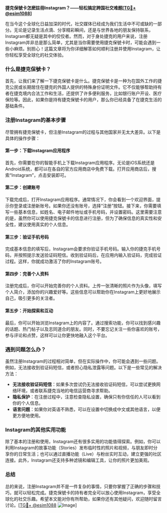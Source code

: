 **捷克保號卡怎麽註冊Instagram？——轻松搞定跨国社交难题[[TG💪+ @esim1088](https://t.me/s/esim1088)]**

在当今这个全球化日益加深的时代，社交媒体已经成为我们生活中不可或缺的一部分。无论是记录生活点滴、分享精彩瞬间，还是与世界各地的朋友保持联系，Instagram都无疑是其中的佼佼者。然而，对于身处捷克的用户来说，注册Instagram并非总是那么简单，尤其是当你需要使用捷克保號卡时，可能会遇到一些小麻烦。别担心！这篇文章将为你详细解答如何顺利注册并使用Instagram，让你轻松享受全球化的社交体验。

### 什么是捷克保號卡？

首先，让我们来了解一下捷克保號卡是什么。捷克保號卡是一种为在国外工作的捷克公民或长期居住在捷克的外国人提供的特殊身份证明文件。它不仅能够帮助持有者在捷克境内合法工作和生活，还提供了许多便利服务，比如银行账户开设、医疗保险等。因此，如果你是持有捷克保號卡的用户，那么你已经具备了在捷克生活的基础条件。

### 注册Instagram的基本步骤

尽管拥有捷克保號卡，但注册Instagram的过程与其他国家并无太大差异。以下是具体的操作步骤：

#### 第一步：下载Instagram应用程序

首先，你需要在你的智能手机上下载Instagram应用程序。无论是iOS系统还是Android系统，都可以在各自的官方应用商店中免费下载。打开应用商店后，搜索“Instagram”，点击安装即可。

#### 第二步：创建账号

下载完成后，打开Instagram应用程序。通常情况下，你会看到一个欢迎界面，提示你登录或注册新账号。如果你还没有账号，选择“注册”按钮。接下来，你需要填写一些基本信息，如姓名、电子邮件地址或手机号码，并设置密码。这里需要注意的是，虽然你可以使用捷克保號卡的信息进行注册，但为了确保信息的真实性和安全性，建议使用真实的个人信息。

#### 第三步：验证手机号码

完成基本信息的填写后，Instagram会要求你验证手机号码。输入你的捷克手机号码，并按照提示发送验证码短信。收到验证码后，在应用内输入验证码，完成验证过程。这样，你就成功激活了你的Instagram账号。

#### 第四步：完善个人资料

注册完成后，你可以开始完善你的个人资料。上传一张清晰的照片作为头像，填写个人简介，添加你的兴趣爱好等。这些信息可以帮助你在Instagram上更好地展示自己，吸引更多的关注者。

#### 第五步：开始探索和互动

最后，你可以开始浏览Instagram上的内容了。通过搜索功能，你可以找到感兴趣的话题、热门帖子以及志同道合的朋友。同时，不要忘记关注一些你喜欢的账号，参与评论和点赞，这样可以让你更快地融入这个平台。

### 遇到问题怎么办？

虽然注册Instagram的过程相对简单，但在实际操作中，你可能会遇到一些问题。例如，无法接收到验证码短信，或者担心隐私泄露等问题。以下是一些常见的解决方法：

- **无法接收验证码短信**：如果多次尝试仍无法接收验证码短信，可以尝试更换网络环境，或者联系捷克当地的电信运营商寻求帮助。
- **隐私保护**：在注册过程中，注意检查隐私设置，确保只有你信任的人可以看到你的个人信息。
- **语言问题**：如果你对英语不熟悉，可以在设置中切换成中文或其他语言，以便更方便地使用。

### Instagram的其他实用功能

除了基本的注册和使用，Instagram还有很多实用的功能值得探索。例如，你可以利用Instagram的故事功能（Stories）发布临时性的照片和视频，与朋友即时分享你的日常生活；也可以通过直播功能（Live）与粉丝实时互动，建立更强的社区连接。此外，Instagram还支持多种滤镜和编辑工具，让你的照片更加美观。

### 总结

总的来说，注册Instagram并不是一件复杂的事情，只要你掌握了正确的步骤和技巧，就可以轻松完成。捷克保號卡的持有者完全可以放心使用Instagram，享受全球化的社交乐趣。希望本文能对你有所帮助，如果你还有其他疑问，欢迎随时留言讨论。[[TG💪+ @esim1088](https://t.me/s/esim1088) ![Image](https://i.postimg.cc/4NQfJmqS/Snipaste-2025-05-13-00-14-12.png)]